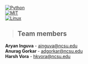 [![Python](https://img.shields.io/badge/Python-3.13-blue?style=for-the-badge&logo=python&logoColor=blue)](https://docs.python.org/3.13/whatsnew/3.13.html)  
[![MIT](https://img.shields.io/badge/License-MIT-red?style=for-the-badge)](https://opensource.org/license/mit)  
[![Linux](https://img.shields.io/badge/Platform-Linux-yellow?style=for-the-badge&logo=linux&logoColor=blue)](https://www.linux.org/)  

> ## Team members
**Aryan Inguva** - ainguva@ncsu.edu <br />
**Anurag Gorkar** - adgorkar@ncsu.edu <br />
**Harsh Vora** - hkvora@ncsu.edu <br />

